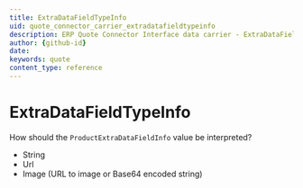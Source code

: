 ```yaml
---
title: ExtraDataFieldTypeInfo
uid: quote_connector_carrier_extradatafieldtypeinfo
description: ERP Quote Connector Interface data carrier - ExtraDataFieldTypeInfo
author: {github-id}
date:
keywords: quote
content_type: reference
---
```


# ExtraDataFieldTypeInfo

How should the `ProductExtraDataFieldInfo` value be interpreted?

* String
* Url
* Image (URL to image or Base64 encoded string)
